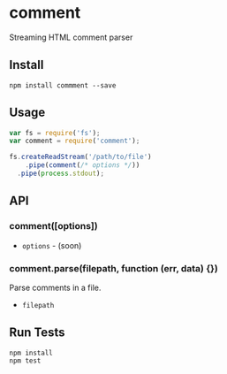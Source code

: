 # comment

Streaming HTML comment parser

## Install

```
npm install commment --save
```

## Usage

```js
var fs = require('fs');
var comment = require('comment');

fs.createReadStream('/path/to/file')
	.pipe(comment(/* options */))
  .pipe(process.stdout);

```

## API

### comment([options])

* `options` - (soon)

### comment.parse(filepath, function (err, data) {})

Parse comments in a file.

* `filepath`

## Run Tests

```
npm install
npm test
```